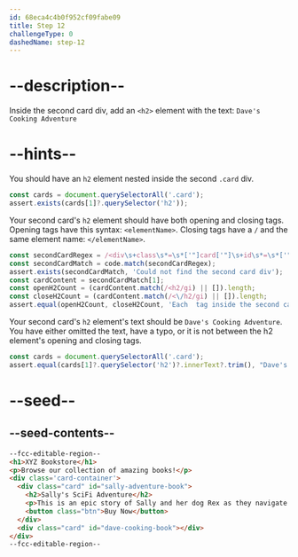 ```yaml
---
id: 68eca4c4b0f952cf09fabe09
title: Step 12
challengeType: 0
dashedName: step-12
---
```


# --description--

Inside the second card div, add an `<h2>` element with the text:
`Dave's Cooking Adventure`

# --hints--

You should have an `h2` element nested inside the second `.card` div.

```js
const cards = document.querySelectorAll('.card');
assert.exists(cards[1]?.querySelector('h2'));
```

Your second card's `h2` element should have both opening and closing tags. Opening tags have this syntax: `<elementName>`. Closing tags have a `/` and the same element name: `</elementName>`.

```js
const secondCardRegex = /<div\s+class\s*=\s*['"]card['"]\s+id\s*=\s*['"]dave-cooking-book['"][^>]*>([\s\S]*?)<\/div\s*>/i;
const secondCardMatch = code.match(secondCardRegex);
assert.exists(secondCardMatch, 'Could not find the second card div');
const cardContent = secondCardMatch[1];
const openH2Count = (cardContent.match(/<h2/gi) || []).length;
const closeH2Count = (cardContent.match(/<\/h2/gi) || []).length;
assert.equal(openH2Count, closeH2Count, 'Each  tag inside the second card should have a closing  tag');
```

Your second card's `h2` element's text should be `Dave's Cooking Adventure`. You have either omitted the text, have a typo, or it is not between the h2 element's opening and closing tags.

```js
const cards = document.querySelectorAll('.card');
assert.equal(cards[1]?.querySelector('h2')?.innerText?.trim(), "Dave's Cooking Adventure");
```

# --seed--

## --seed-contents--

```html
--fcc-editable-region--
<h1>XYZ Bookstore</h1>
<p>Browse our collection of amazing books!</p>
<div class='card-container'>
  <div class="card" id="sally-adventure-book">
    <h2>Sally's SciFi Adventure</h2>
    <p>This is an epic story of Sally and her dog Rex as they navigate through other worlds.</p>
    <button class="btn">Buy Now</button>
  </div>
  <div class="card" id="dave-cooking-book"></div>
</div>
--fcc-editable-region--
```
